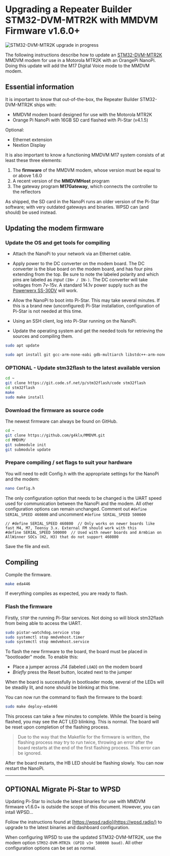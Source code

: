 # Upgrading a Repeater Builder STM32-DVM-MTR2K with MMDVM Firmware v1.6.0+

![STM32-DVM-MTR2K upgrade in progress](/assets/img/stm32-dvm-mtr2k.jpg)

The following instructions describe how to update an [STM32-DVM-MTR2K](https://www.repeater-builder.com/products/stm32-dvm_MTR2k.html) MMDVM modem for use in a Motorola MTR2K with an OrangePi NanoPi. Doing this update will add the M17 Digital Voice mode to the MMDVM modem.

## Essential information

It is important to know that out-of-the-box, the Repeater Builder STM32-DVM-MTR2K ships with:

- MMDVM modem board designed for use with the Motorola MTR2K
- Orange Pi NanoPi with 16GB SD card flashed with Pi-Star (v4.1.5)

Optional:

- Ethernet extension
- Nextion Display

It is also important to know a functioning MMDVM M17 system consists of at least these three elements:

1. The **firmware** of the MMDVM modem, whose version must be equal to or above 1.6.0
2. A recent version of the **MMDVMHost** program
3. The gateway program **M17Gateway**, which connects the controller to the reflectors

As shipped, the SD card in the NanoPi runs an older version of the Pi-Star software; with very outdated gateways and binaries. WPSD can (and should) be used instead.

## Updating the modem firmware

### Update the OS and get tools for compiling

- Attach the NanoPi to your network via an Ethernet cable.

- Apply power to the DC converter on the modem board. The DC converter is the blue board on the modem board, and has four pins extending from the top. Be sure to note the labeled polarity and which pins are labeled as _input_ `(IN+ / IN-)`. The DC converter will take voltages from 7v-15v. A standard 14.1v power supply such as the [Powerwerx SS-30DV](https://powerwerx.com/ss30dv-desktop-dc-power-supply-powerpole) will work.

- Allow the NanoPi to boot into Pi-Star. This may take several minutes. If this is a brand new (unconfigured) Pi-Star installation, configuration of Pi-Star is not needed at this time.

- Using an SSH client, log into Pi-Star running on the NanoPi.

- Update the operating system and get the needed tools for retrieving the sources and compiling them.

```bash
sudo apt update
```

```bash
sudo apt install git gcc-arm-none-eabi gdb-multiarch libstdc++-arm-none-eabi-newlib libnewlib-arm-none-eabi
```

### **OPTIONAL** - Update stm32flash to the latest available version

```bash
cd ~
git clone https://git.code.sf.net/p/stm32flash/code stm32flash
cd stm32flash
make
sudo make install
```

### Download the firmware as source code

The newest firmware can always be found on GitHub. 

```bash
cd ~
git clone https://github.com/g4klx/MMDVM.git
cd MMDVM/
git submodule init
git submodule update
```

### Prepare compiling / set flags to suit your hardware

You will need to edit Config.h with the appropriate settings for the NanoPi and the modem:

```bash
nano Config.h
```

The only configuration option that needs to be changed is the UART speed used for communication between the NanoPi and the modem. All other configuration options can remain unchanged. Comment out `#define SERIAL_SPEED 460800` and uncomment `#define SERIAL_SPEED 500000`

```
// #define SERIAL_SPEED 460800	// Only works on newer boards like fast M4, M7, Teensy 3.x. External FM should work with this
#define SERIAL_SPEED 500000  // Used with newer boards and Armbian on AllWinner SOCs (H2, H3) that do not support 460800
```

Save the file and exit.

## Compiling

Compile the firmware.

```bash
make eda446
```

If everything compiles as expected, you are ready to flash.

### Flash the firmware

Firstly, `STOP` the running Pi-Star services. Not doing so will block stm32flash from being able to access the UART.

```bash
sudo pistar-watchdog.service stop
sudo systemctl stop mmdvmhost.timer
sudo systemctl stop mmdvmhost.service
```

To flash the new firmware to the board, the board must be placed in "bootloader" mode. To enable this:

- Place a jumper across J14 (labeled `LOAD`) on the modem board
- _Briefly_ press the Reset button, located next to the jumper

When the board is successfully in bootloader mode, several of the LEDs will be steadily lit, and none should be blinking at this time.

You can now run the command to flash the firmware to the board:

```bash
sudo make deploy-eda446
```

This process can take a few minutes to complete. While the board is being flashed, you may see the ACT LED blinking. This is normal. The board will be reset upon completion of the flashing process.

> Due to the way that the Makefile for the firmware is written, the flashing process may try to run twice, throwing an error after the board restarts at the end of the first flashing process. This error can be ignored.

After the board restarts, the HB LED should be flashing slowly. You can now restart the NanoPi.

---

## **OPTIONAL** Migrate Pi-Star to WPSD

Updating Pi-Star to include the latest binaries for use with MMDVM firmware v1.6.0+ is outside the scope of this document. However, you can intall WPSD...

Follow the instructions found at [https://wpsd.radio](https://wpsd.radio/) to upgrade to the latest binaries and dashboard configuration. 

When configuring WPSD to use the updated STM32-DVM-MTR2K, use the modem option `STM32-DVM-MTR2k (GPIO v3+ 500000 baud)`. All other configuration options can be set as normal.
